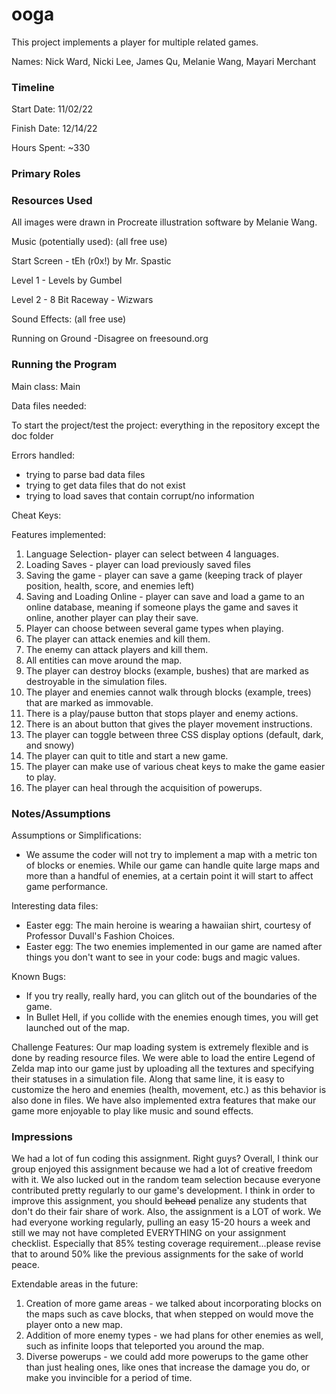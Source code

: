 ooga
====

This project implements a player for multiple related games.

Names: Nick Ward, Nicki Lee, James Qu, Melanie Wang, Mayari Merchant


### Timeline

Start Date: 11/02/22

Finish Date: 12/14/22

Hours Spent: ~330

### Primary Roles


### Resources Used
All images were drawn in Procreate illustration software by Melanie Wang.

Music (potentially used): (all free use)

Start Screen - tEh (r0x!) by Mr. Spastic

Level 1 - Levels by Gumbel

Level 2 - 8 Bit Raceway - Wizwars

Sound Effects: (all free use)

Running on Ground -Disagree on freesound.org

### Running the Program

Main class: Main

Data files needed: 

To start the project/test the project: everything in the repository except the doc folder

Errors handled:
* trying to parse bad data files
* trying to get data files that do not exist
* trying to load saves that contain corrupt/no information

Cheat Keys:

Features implemented:
1. Language Selection- player can select between 4 languages.
2. Loading Saves - player can load previously saved files
3. Saving the game - player can save a game (keeping track of player position, health, score, and enemies left)
4. Saving and Loading Online - player can save and load a game to an online database, meaning if someone plays the game and saves it online, another player can play their save.
5. Player can choose between several game types when playing.
6. The player can attack enemies and kill them.
7. The enemy can attack players and kill them.
8. All entities can move around the map.
9. The player can destroy blocks (example, bushes) that are marked as destroyable in the simulation files.
10. The player and enemies cannot walk through blocks (example, trees) that are marked as immovable.
10. There is a play/pause button that stops player and enemy actions.
11. There is an about button that gives the player movement instructions.
12. The player can toggle between three CSS display options (default, dark, and snowy)
13. The player can quit to title and start a new game.
14. The player can make use of various cheat keys to make the game easier to play.
15. The player can heal through the acquisition of powerups.

### Notes/Assumptions

Assumptions or Simplifications:
* We assume the coder will not try to implement a map with
a metric ton of blocks or enemies. While our game can handle quite large maps and more than a handful of enemies,
at a certain point it will start to affect game performance.

Interesting data files:
* Easter egg: The main heroine is wearing a hawaiian shirt, courtesy of Professor Duvall's Fashion Choices.
* Easter egg: The two enemies implemented in our game are named after things you don't want to see in your code:
bugs and magic values. 

Known Bugs:
* If you try really, really hard, you can glitch out of the boundaries of the game.
* In Bullet Hell, if you collide with the enemies enough times, you will get launched out of the map.

Challenge Features:
Our map loading system is extremely flexible and is done by reading resource files. We were able to load the entire
Legend of Zelda map into our game just by uploading all the textures and specifying their statuses in a simulation file. 
Along that same line, it is easy to customize the hero and enemies (health, movement, etc.) as this behavior is also
done in files. 
We have also implemented extra features that make our game more enjoyable to play like music and sound effects.


### Impressions
We had a lot of fun coding this assignment. Right guys?
Overall, I think our group enjoyed this assignment because we had a lot of creative freedom with it. We also lucked out in the random team selection
because everyone contributed pretty regularly to our game's development. I think in order to improve this assignment, you should ~~behead~~ penalize any students that don't do their fair share of work.
Also, the assignment is a LOT of work. We had everyone working regularly, pulling an easy 15-20 hours a week and still
we may not have completed EVERYTHING on your assignment checklist. Especially that 85% testing coverage requirement...please revise that to around 50% like the previous assignments for the sake of world peace.

Extendable areas in the future:
1. Creation of more game areas - we talked about incorporating blocks on the maps such as cave blocks, that when stepped on would move the player onto a new map.
2. Addition of more enemy types - we had plans for other enemies as well, such as infinite loops that teleported you around the map. 
3. Diverse powerups - we could add more powerups to the game other than just healing ones, like ones that increase the damage you do, or make you invincible for a period of time.


